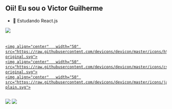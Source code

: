 ## Oii! Eu sou o Victor Guilherme
- 🌱 Estudando React.js

<div>
  <a href="https://github.com/Vict0r-Guilherme">
  <!--<img height="180em" src="https://github-readme-stats.vercel.app/api?username=Vict0r-Guilherme&show_icons=true&theme=dark&include_all_commits=true&count_private=true"/>*-->
  <img height="180em" src="https://github-readme-stats.vercel.app/api/top-langs/?username=Vict0r-Guilherme&layout=compact&langs_count=7&theme=dark"/>
</div>
   
<div style="display: inline_block"><br>
  
    <img align="center"   width="50" src="https://raw.githubusercontent.com/devicons/devicon/master/icons/html5/html5-original.svg">
    <img align="center"   width="50" src="https://raw.githubusercontent.com/devicons/devicon/master/icons/css3/css3-original.svg">
    <img align="center"   width="50" src="https://raw.githubusercontent.com/devicons/devicon/master/icons/javascript/javascript-plain.svg">
  
</div>
 
 ##
<div> 
  
  <a href = "mailto:victor.guilherme.0010304@gmail.com"><img src="https://img.shields.io/badge/-Gmail-%23333?style=for-the-badge&logo=gmail&logoColor=white" target="_blank"></a>
  <a href="https://www.linkedin.com/in/victor-guilherme-455951215/" target="_blank"><img src="https://img.shields.io/badge/-LinkedIn-%230077B5?style=for-the-badge&logo=linkedin&logoColor=white" target="_blank"></a> 
  
</div>
<!---
Vict0r-Guilherme/Vict0r-Guilherme is a ✨ special ✨ repository because its `README.md` (this file) appears on your GitHub profile.
You can click the Preview link to take a look at your changes.
--->
